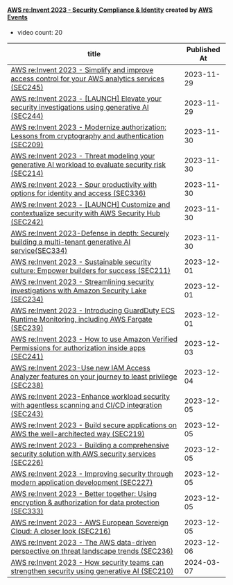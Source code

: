 

#### [AWS re:Invent 2023 - Security Compliance & Identity](https://www.youtube.com/playlist?list=PL2yQDdvlhXf-901GvlqhZJ3pIQtw6aeZq) created by [AWS Events](https://www.youtube.com/channel/UCdoadna9HFHsxXWhafhNvKw)

* video count: 20 

| title                                                                                                                                              | Published At |
| -------------------------------------------------------------------------------------------------------------------------------------------------- | ------------ |
| [AWS re:Invent 2023 - Simplify and improve access control for your AWS analytics services (SEC245)](https://www.youtube.com/watch?v=Iwr0JihOevs)   | 2023-11-29   |
| [AWS re:Invent 2023 - [LAUNCH] Elevate your security investigations using generative AI (SEC244)](https://www.youtube.com/watch?v=Vf-s3ZQmJhc)     | 2023-11-29   |
| [AWS re:Invent 2023 - Modernize authorization: Lessons from cryptography and authentication (SEC209)](https://www.youtube.com/watch?v=WjCWrVnDmrM) | 2023-11-30   |
| [AWS re:Invent 2023 - Threat modeling your generative AI workload to evaluate security risk (SEC214)](https://www.youtube.com/watch?v=TtRFQPlRYK4) | 2023-11-30   |
| [AWS re:Invent 2023 - Spur productivity with options for identity and access (SEC336)](https://www.youtube.com/watch?v=9ex4bEHKOng)                | 2023-11-30   |
| [AWS re:Invent 2023 - [LAUNCH] Customize and contextualize security with AWS Security Hub (SEC242)](https://www.youtube.com/watch?v=nghb507nVtM)   | 2023-11-30   |
| [AWS re:Invent 2023-Defense in depth: Securely building a multi-tenant generative AI service(SEC334)](https://www.youtube.com/watch?v=O1jFXK_KWC8) | 2023-11-30   |
| [AWS re:Invent 2023 - Sustainable security culture: Empower builders for success (SEC211)](https://www.youtube.com/watch?v=FqJlomvyaFo)            | 2023-12-01   |
| [AWS re:Invent 2023 - Streamlining security investigations with Amazon Security Lake (SEC234)](https://www.youtube.com/watch?v=g5uIrAod910)        | 2023-12-01   |
| [AWS re:Invent 2023 - Introducing GuardDuty ECS Runtime Monitoring, including AWS Fargate (SEC239)](https://www.youtube.com/watch?v=nuMOaQctNgE)   | 2023-12-01   |
| [AWS re:Invent 2023 - How to use Amazon Verified Permissions for authorization inside apps (SEC241)](https://www.youtube.com/watch?v=ptzb-oBwjxM)  | 2023-12-03   |
| [AWS re:Invent 2023-Use new IAM Access Analyzer features on your journey to least privilege (SEC238)](https://www.youtube.com/watch?v=JpemUkU8INA) | 2023-12-04   |
| [AWS re:Invent 2023-Enhance workload security with agentless scanning and CI/CD integration (SEC243)](https://www.youtube.com/watch?v=5ngtzZHSwqU) | 2023-12-05   |
| [AWS re:Invent 2023 - Build secure applications on AWS the well-architected way (SEC219)](https://www.youtube.com/watch?v=sopvoguWHOg)             | 2023-12-05   |
| [AWS re:Invent 2023 - Building a comprehensive security solution with AWS security services (SEC226)](https://www.youtube.com/watch?v=_1KwSIPMV80) | 2023-12-05   |
| [AWS re:Invent 2023 - Improving security through modern application development (SEC227)](https://www.youtube.com/watch?v=0TCPR8cT3M8)             | 2023-12-05   |
| [AWS re:Invent 2023 - Better together: Using encryption & authorization for data protection (SEC333)](https://www.youtube.com/watch?v=T4_rqwfngfU) | 2023-12-05   |
| [AWS re:Invent 2023 - AWS European Sovereign Cloud: A closer look (SEC216)](https://www.youtube.com/watch?v=qNHWeDf-fTQ)                           | 2023-12-05   |
| [AWS re:Invent 2023 - The AWS data-driven perspective on threat landscape trends (SEC236)](https://www.youtube.com/watch?v=suRmdeiThrc)            | 2023-12-06   |
| [AWS re:Invent 2023 - How security teams can strengthen security using generative AI (SEC210)](https://www.youtube.com/watch?v=iiBUiC-2nPM)        | 2024-03-07   |